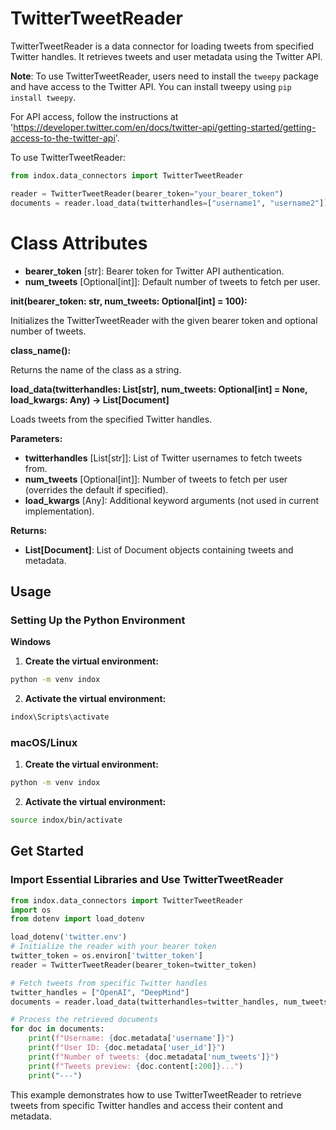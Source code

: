 # TwitterTweetReader

TwitterTweetReader is a data connector for loading tweets from specified Twitter handles. It retrieves tweets and user metadata using the Twitter API.

**Note**: To use TwitterTweetReader, users need to install the `tweepy` package and have access to the Twitter API. You can install tweepy using `pip install tweepy`.

For API access, follow the instructions at 'https://developer.twitter.com/en/docs/twitter-api/getting-started/getting-access-to-the-twitter-api'.

To use TwitterTweetReader:

```python
from indox.data_connectors import TwitterTweetReader

reader = TwitterTweetReader(bearer_token="your_bearer_token")
documents = reader.load_data(twitterhandles=["username1", "username2"])
```
# Class Attributes

- **bearer_token** [str]: Bearer token for Twitter API authentication.
- **num_tweets** [Optional[int]]: Default number of tweets to fetch per user.

**__init__(bearer_token: str, num_tweets: Optional[int] = 100):**

Initializes the TwitterTweetReader with the given bearer token and optional number of tweets.

**class_name():**

Returns the name of the class as a string.

**load_data(twitterhandles: List[str], num_tweets: Optional[int] = None, load_kwargs: Any) -> List[Document]**

Loads tweets from the specified Twitter handles.

**Parameters:**
- **twitterhandles** [List[str]]: List of Twitter usernames to fetch tweets from.
- **num_tweets** [Optional[int]]: Number of tweets to fetch per user (overrides the default if specified).
- **load_kwargs** [Any]: Additional keyword arguments (not used in current implementation).

**Returns:**
- **List[Document]**: List of Document objects containing tweets and metadata.

## Usage
### Setting Up the Python Environment
**Windows**
1. **Create the virtual environment:**
```bash
python -m venv indox
```
2. **Activate the virtual environment:**
```bash
indox\Scripts\activate
```
### macOS/Linux
1. **Create the virtual environment:**
```bash
python -m venv indox
```
2. **Activate the virtual environment:**
```bash
source indox/bin/activate
```

## Get Started
### Import Essential Libraries and Use TwitterTweetReader

```python
from indox.data_connectors import TwitterTweetReader
import os
from dotenv import load_dotenv

load_dotenv('twitter.env')
# Initialize the reader with your bearer token
twitter_token = os.environ['twitter_token']
reader = TwitterTweetReader(bearer_token=twitter_token)

# Fetch tweets from specific Twitter handles
twitter_handles = ["OpenAI", "DeepMind"]
documents = reader.load_data(twitterhandles=twitter_handles, num_tweets=50)

# Process the retrieved documents
for doc in documents:
    print(f"Username: {doc.metadata['username']}")
    print(f"User ID: {doc.metadata['user_id']}")
    print(f"Number of tweets: {doc.metadata['num_tweets']}")
    print(f"Tweets preview: {doc.content[:200]}...")
    print("---")
```
This example demonstrates how to use TwitterTweetReader to retrieve tweets from specific Twitter handles and access their content and metadata.